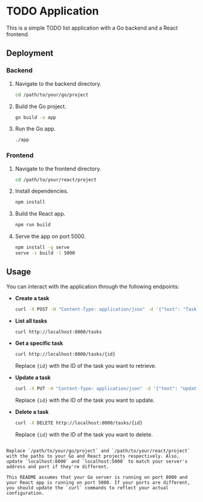# TODO Application

This is a simple TODO list application with a Go backend and a React frontend.

## Deployment

### Backend

1. Navigate to the backend directory.

   ```bash
   cd /path/to/your/go/project
   ```

2. Build the Go project.

   ```bash
   go build -o app
   ```

3. Run the Go app.

   ```bash
   ./app
   ```

### Frontend

1. Navigate to the frontend directory.

   ```bash
   cd /path/to/your/react/project
   ```

2. Install dependencies.

   ```bash
   npm install
   ```

3. Build the React app.

   ```bash
   npm run build
   ```

4. Serve the app on port 5000.

   ```bash
   npm install -g serve
   serve -s build -l 5000
   ```

## Usage

You can interact with the application through the following endpoints:

- **Create a task**

  ```bash
  curl -X POST -H "Content-Type: application/json" -d '{"text": "Task 1"}' http://localhost:8000/tasks
  ```

- **List all tasks**

  ```bash
  curl http://localhost:8000/tasks
  ```

- **Get a specific task**

  ```bash
  curl http://localhost:8000/tasks/{id}
  ```

  Replace `{id}` with the ID of the task you want to retrieve.

- **Update a task**

  ```bash
  curl -X PUT -H "Content-Type: application/json" -d '{"text": "Updated Task", "completed": true}' http://localhost:8000/tasks/{id}
  ```

  Replace `{id}` with the ID of the task you want to update.

- **Delete a task**

  ```bash
  curl -X DELETE http://localhost:8000/tasks/{id}
  ```

  Replace `{id}` with the ID of the task you want to delete.
```

Replace `/path/to/your/go/project` and `/path/to/your/react/project` with the paths to your Go and React projects respectively. Also, update `localhost:8000` and `localhost:5000` to match your server's address and port if they're different.

This README assumes that your Go server is running on port 8000 and your React app is running on port 5000. If your ports are different, you should update the `curl` commands to reflect your actual configuration.
